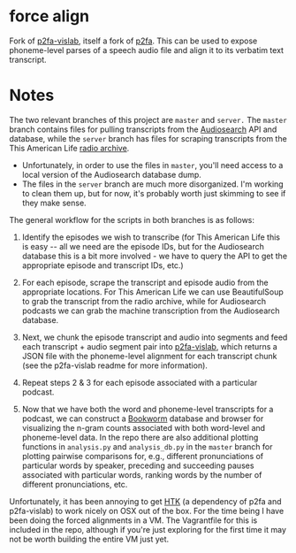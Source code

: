 force align
============
Fork of [p2fa-vislab](https://github.com/ucbvislab/p2fa-vislab), itself a fork of [p2fa](http://www.ling.upenn.edu/phonetics/p2fa/). This can be used to expose phoneme-level parses of a speech audio file and align it to its verbatim text transcript.

# Notes
The two relevant branches of this project are `master` and `server.` The `master` branch contains files for pulling transcripts from the [Audiosearch](https://www.audiosear.ch/) API and database, while the `server` branch has files for scraping transcripts from the This American Life [radio archive](http://www.thisamericanlife.org/radio-archives).
- Unfortunately, in order to use the files in `master`, you'll need access to a local version of the Audiosearch database dump.
- The files in the `server` branch are much more disorganized. I'm working to clean them up, but for now, it's probably worth just skimming to see if they make sense.

The general workflow for the scripts in both branches is as follows:

1. Identify the episodes we wish to transcribe (for This American Life this is easy -- all we need are the episode IDs, but for the Audiosearch database this is a bit more involved - we have to query the API to get the appropriate episode and transcript IDs, etc.)

2. For each episode, scrape the transcript and episode audio from the appropriate locations. For This American Life we can use BeautifulSoup to grab the transcript from the radio archive, while for Audiosearch podcasts we can grab the machine transcription from the Audiosearch database.

3. Next, we chunk the episode transcript and audio into segments and feed each transcript + audio segment pair into [p2fa-vislab](https://github.com/ucbvislab/p2fa-vislab), which returns a JSON file with the phoneme-level alignment for each transcript chunk (see the p2fa-vislab readme for more information).

4. Repeat steps 2 & 3 for each episode associated with a particular podcast.

5. Now that we have both the word and phoneme-level transcripts for a podcast, we can construct a [Bookworm](https://bookworm-project.github.io/Docs/) database and browser for visualizing the n-gram counts associated with both word-level and phoneme-level data. In the repo there are also additional plotting functions in `analysis.py` and `analysis_db.py` in the `master` branch for plotting pairwise comparisons for, e.g., different pronunciations of particular words by speaker, preceding and succeeding pauses associated with particular words, ranking words by the number of different pronunciations, etc.

Unfortunately, it has been annoying to get [HTK](http://htk.eng.cam.ac.uk/) (a dependency of p2fa and p2fa-vislab) to work nicely on OSX out of the box. For the time being I have been doing the forced alignments in a VM. The Vagrantfile for this is included in the repo, although if you're just exploring for the first time it may not be worth building the entire VM just yet.
